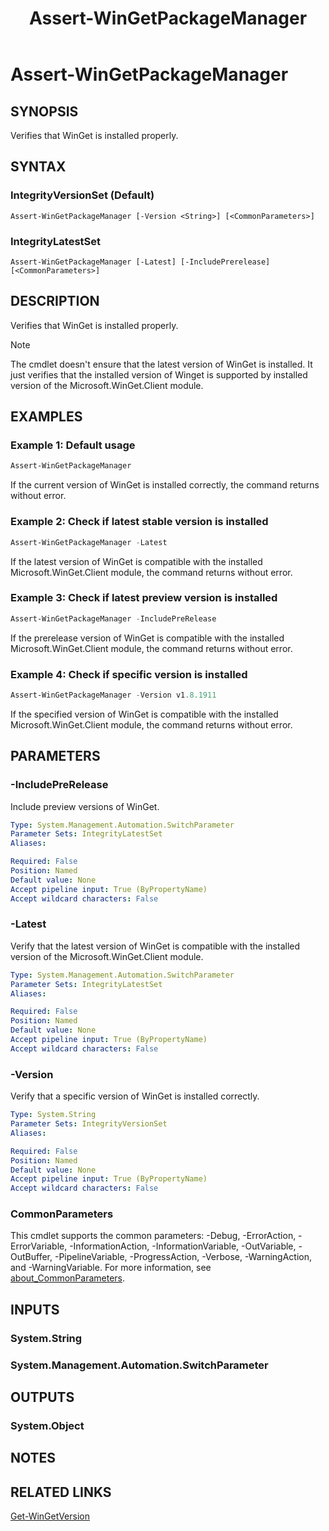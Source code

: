﻿---
external help file: Microsoft.WinGet.Client.Cmdlets.dll-Help.xml
Module Name: Microsoft.WinGet.Client
ms.date: 08/01/2024
online version:
schema: 2.0.0
title: Assert-WinGetPackageManager
---

# Assert-WinGetPackageManager

## SYNOPSIS
Verifies that WinGet is installed properly.

## SYNTAX

### IntegrityVersionSet (Default)

```
Assert-WinGetPackageManager [-Version <String>] [<CommonParameters>]
```

### IntegrityLatestSet

```
Assert-WinGetPackageManager [-Latest] [-IncludePrerelease] [<CommonParameters>]
```

## DESCRIPTION

Verifies that WinGet is installed properly.

> [!NOTE]
> The cmdlet doesn't ensure that the latest version of WinGet is installed. It just verifies that
> the installed version of Winget is supported by installed version of the Microsoft.WinGet.Client
> module.

## EXAMPLES

### Example 1: Default usage

```powershell
Assert-WinGetPackageManager
```

If the current version of WinGet is installed correctly, the command returns without error.

### Example 2: Check if latest stable version is installed

```powershell
Assert-WinGetPackageManager -Latest
```

If the latest version of WinGet is compatible with the installed Microsoft.WinGet.Client module, the
command returns without error.

### Example 3: Check if latest preview version is installed

```powershell
Assert-WinGetPackageManager -IncludePreRelease
```

If the prerelease version of WinGet is compatible with the installed Microsoft.WinGet.Client module,
the command returns without error.

### Example 4: Check if specific version is installed

```powershell
Assert-WinGetPackageManager -Version v1.8.1911
```

If the specified version of WinGet is compatible with the installed Microsoft.WinGet.Client module,
the command returns without error.

## PARAMETERS

### -IncludePreRelease

Include preview versions of WinGet.

```yaml
Type: System.Management.Automation.SwitchParameter
Parameter Sets: IntegrityLatestSet
Aliases:

Required: False
Position: Named
Default value: None
Accept pipeline input: True (ByPropertyName)
Accept wildcard characters: False
```

### -Latest

Verify that the latest version of WinGet is compatible with the installed version of the
Microsoft.WinGet.Client module.

```yaml
Type: System.Management.Automation.SwitchParameter
Parameter Sets: IntegrityLatestSet
Aliases:

Required: False
Position: Named
Default value: None
Accept pipeline input: True (ByPropertyName)
Accept wildcard characters: False
```

### -Version

Verify that a specific version of WinGet is installed correctly.

```yaml
Type: System.String
Parameter Sets: IntegrityVersionSet
Aliases:

Required: False
Position: Named
Default value: None
Accept pipeline input: True (ByPropertyName)
Accept wildcard characters: False
```

### CommonParameters

This cmdlet supports the common parameters: -Debug, -ErrorAction, -ErrorVariable,
-InformationAction, -InformationVariable, -OutVariable, -OutBuffer, -PipelineVariable,
-ProgressAction, -Verbose, -WarningAction, and -WarningVariable. For more information, see
[about_CommonParameters](http://go.microsoft.com/fwlink/?LinkID=113216).

## INPUTS

### System.String

### System.Management.Automation.SwitchParameter

## OUTPUTS

### System.Object

## NOTES

## RELATED LINKS

[Get-WinGetVersion](Get-WinGetVersion.md)
